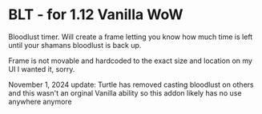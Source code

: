 # BLT - for 1.12 Vanilla WoW

Bloodlust timer. Will create a frame letting you know how much time is left until your shamans bloodlust is back up. 

Frame is not movable and hardcoded to the exact size and location on my UI I wanted it, sorry.

November 1, 2024 update: Turtle has removed casting bloodlust on others and this wasn't an orginal Vanilla ability so this addon likely has no use anywhere anymore
